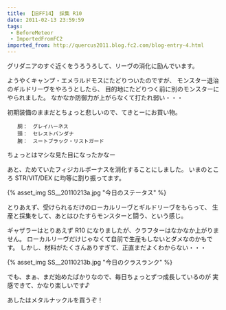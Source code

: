 ```yaml
---
title: 【旧FF14】 採集 R10
date: 2011-02-13 23:59:59
tags:
 - BeforeMeteor
 - ImportedFromFC2
imported_from: http://quercus2011.blog.fc2.com/blog-entry-4.html
---
```

グリダニアのすぐ近くをうろうろして、リーヴの消化に励んでいます。



ようやくキャンプ・エメラルドモスにたどりついたのですが、
モンスター退治のギルドリーヴをやろうとしたら、
目的地にたどりつく前に別のモンスターにやられました。
なかなか防御力が上がらなくて打たれ弱い・・・

初期装備のままだとちょっと悲しいので、てきとーにお買い物。

```
　　胴：　グレイハーネス
　　頭：　セレストバンダナ
　　腕：　スートブラック・リストガード
```

ちょっとはマシな見た目になったかなー

あと、ためていたフィジカルボーナスを消化することにしました。
いまのところ STR/VIT/DEX に均等に割り振ってます。

{% asset_img SS__20110213a.jpg "今日のステータス" %}


とりあえず、受けられるだけのローカルリーヴとギルドリーヴをもらって、
生産と採集をして、あとはひたすらモンスターと闘う、という感じ。

ギャザラーはとりあえず R10 になりましたが、クラフターはなかなか上がりません。
ローカルリーヴだけじゃなくて自前で生産もしないとダメなのかもです。
しかし、材料がたくさんありすぎて、正直まだよくわからない・・・

{% asset_img SS__20110213b.jpg "今日のクラスランク" %}



でも、まぁ、まだ始めたばかりなので、毎日ちょっとずつ成長しているのが
実感できて、かなり楽しいです♪

あしたはメタルナックルを買うぞ！

